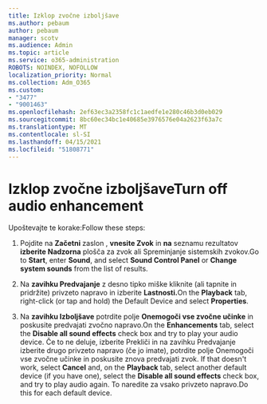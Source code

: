 ```yaml
---
title: Izklop zvočne izboljšave
ms.author: pebaum
author: pebaum
manager: scotv
ms.audience: Admin
ms.topic: article
ms.service: o365-administration
ROBOTS: NOINDEX, NOFOLLOW
localization_priority: Normal
ms.collection: Adm_O365
ms.custom:
- "3477"
- "9001463"
ms.openlocfilehash: 2ef63ec3a2358fc1c1aedfe1e280c46b3d0eb029
ms.sourcegitcommit: 8bc60ec34bc1e40685e3976576e04a2623f63a7c
ms.translationtype: MT
ms.contentlocale: sl-SI
ms.lasthandoff: 04/15/2021
ms.locfileid: "51808771"
---
```

# <a name="turn-off-audio-enhancement"></a><span data-ttu-id="13c07-102">Izklop zvočne izboljšave</span><span class="sxs-lookup"><span data-stu-id="13c07-102">Turn off audio enhancement</span></span>

<span data-ttu-id="13c07-103">Upoštevajte te korake:</span><span class="sxs-lookup"><span data-stu-id="13c07-103">Follow these steps:</span></span>

1. <span data-ttu-id="13c07-104">Pojdite na **Začetni** zaslon , **vnesite Zvok** in **na** seznamu rezultatov **izberite Nadzorna** plošča za zvok ali Spreminjanje sistemskih zvokov.</span><span class="sxs-lookup"><span data-stu-id="13c07-104">Go to **Start**, enter **Sound**, and select **Sound Control Panel** or **Change system sounds** from the list of results.</span></span>

2. <span data-ttu-id="13c07-105">Na **zavihku Predvajanje** z desno tipko miške kliknite (ali tapnite in pridržite) privzeto napravo in izberite **Lastnosti.**</span><span class="sxs-lookup"><span data-stu-id="13c07-105">On the **Playback** tab, right-click (or tap and hold) the Default Device and select **Properties**.</span></span>

3. <span data-ttu-id="13c07-106">Na **zavihku Izboljšave** potrdite polje **Onemogoči vse zvočne učinke** in poskusite predvajati zvočno napravo.</span><span class="sxs-lookup"><span data-stu-id="13c07-106">On the **Enhancements** tab, select the **Disable all sound effects** check box and try to play your audio device.</span></span> <span data-ttu-id="13c07-107">Če to ne deluje, izberite Prekliči  in na zavihku Predvajanje izberite drugo privzeto  napravo (če jo imate), potrdite polje Onemogoči vse zvočne učinke in poskusite znova predvajati zvok. </span><span class="sxs-lookup"><span data-stu-id="13c07-107">If that doesn't work, select **Cancel** and, on the **Playback** tab, select another default device (if you have one), select the **Disable all sound effects** check box, and try to play audio again.</span></span> <span data-ttu-id="13c07-108">To naredite za vsako privzeto napravo.</span><span class="sxs-lookup"><span data-stu-id="13c07-108">Do this for each default device.</span></span>
